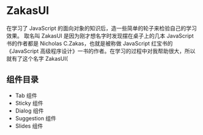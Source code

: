 # ZakasUI
在学习了 JavaScript 的面向对象的知识后，造一些简单的轮子来检验自己的学习效果。
取名叫 ZakasUI 是因为刚才想名字时发现摆在桌子上的几本 JavaScript 书的作者都是 Nicholas C.Zakas，也就是被称做 JavaScript 红宝书的《JavaScript 高级程序设计》一书的作者。在学习的过程中对我帮助很大，所以就有了这个名字 ZakasUI( 

## 组件目录
* Tab 组件
* Sticky 组件
* Dialog 组件
* Suggestion 组件
* Slides 组件